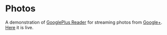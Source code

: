 # Photos

A demonstration of [GooglePlus Reader][1] for streaming photos from
[Google+][2]. [Here][3] it is live.

[1]: https://github.com/IvanUkhov/googleplus-reader
[2]: https://plus.google.com
[3]: http://photography.ivanukhov.com
